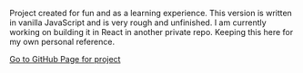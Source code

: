 Project created for fun and as a learning experience. This version is written in vanilla JavaScript and is very rough and unfinished. I am currently working on building it in React in another private repo. Keeping this here for my own personal reference.

[Go to GitHub Page for project](https://jasonjohnson47.github.io/sudoku-vanilla-js/)